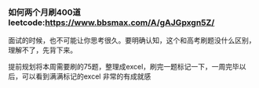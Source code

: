 ### 如何两个月刷400道leetcode:https://www.bbsmax.com/A/gAJGpxgn5Z/
面试的时候，也不可能让你思考很久。要明确认知，这个和高考刷题没什么区别，理解不了，先背下来。

 提前规划将本周需要刷的75题，整理成excel，刷完一题标记一下，一周完毕以后，可以看到满满标记的excel 非常的有成就感 


